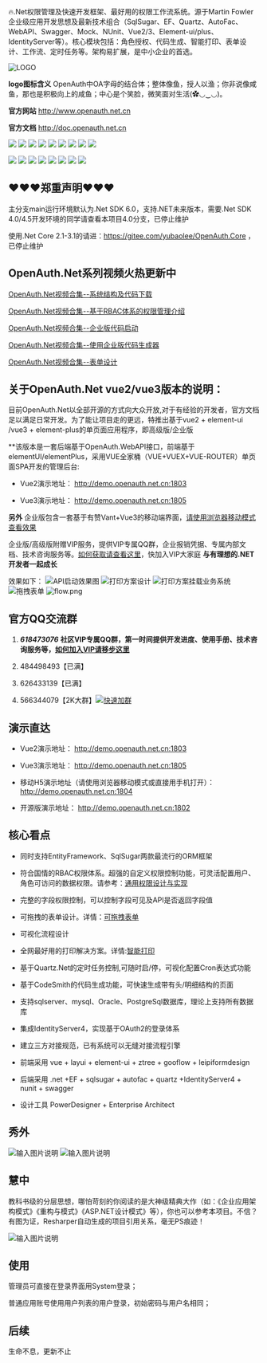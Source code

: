 🔥.Net权限管理及快速开发框架、最好用的权限工作流系统。源于Martin Fowler企业级应用开发思想及最新技术组合（SqlSugar、EF、Quartz、AutoFac、WebAPI、Swagger、Mock、NUnit、Vue2/3、Element-ui/plus、IdentityServer等）。核心模块包括：角色授权、代码生成、智能打印、表单设计、工作流、定时任务等。架构易扩展，是中小企业的首选。

![LOGO](https://gitee.com/uploads/images/2018/0425/163228_7077c3fd_362401.png "1.png")

**logo图标含义** OpenAuth中OA字母的结合体；整体像鱼，授人以渔；你非说像咸鱼，那也是积极向上的咸鱼；中心是个笑脸，微笑面对生活(✿◡‿◡)。

**官方网站** http://www.openauth.net.cn

**官方文档**  http://doc.openauth.net.cn 

![](https://img.shields.io/badge/release-6.0-blue)
![](https://img.shields.io/badge/SqlSugar-5.1.4-blue)
![](https://img.shields.io/badge/IdentityServer4-3.0.1-blue)
![](https://img.shields.io/badge/quartz-3.0.7-blue)
![](https://img.shields.io/badge/Autofac-5.2-blue)
![](https://img.shields.io/badge/NUnit-3.13.1-blue)
![](https://img.shields.io/badge/SwaggerUI-OAS%203.0-blue)
![](https://img.shields.io/badge/Moq-4.13-blue)
![](https://img.shields.io/badge/log4net-2.0.12-blue)

![](https://img.shields.io/badge/vue-2.6.10-brightgreen)
![](https://img.shields.io/badge/vue-3.3.4-brightgreen)
![](https://img.shields.io/badge/vite-4.4.9-brightgreen)
![](https://img.shields.io/badge/element--ui-2.10.1-brightgreen)
![](https://img.shields.io/badge/element--plus-2.3.9-brightgreen)
![](https://img.shields.io/badge/node-%3E%3D4.0-brightgreen)
![](https://img.shields.io/badge/npm-9.7.1-brightgreen)
![](https://img.shields.io/badge/layui-2.8.6-brightgreen)

## ❤❤❤郑重声明❤❤❤

主分支main运行环境默认为.Net SDK 6.0，支持.NET未来版本，需要.Net SDK 4.0/4.5开发环境的同学请查看本项目4.0分支，已停止维护

使用.Net Core 2.1-3.1的请进：https://gitee.com/yubaolee/OpenAuth.Core ，已停止维护

## OpenAuth.Net系列视频火热更新中

[OpenAuth.Net视频合集--系统结构及代码下载](https://www.bilibili.com/video/BV1Z1421q7xU/)

[OpenAuth.Net视频合集--基于RBAC体系的权限管理介绍](https://www.bilibili.com/video/BV1M9KeejENf/)

[OpenAuth.Net视频合集--企业版代码启动](https://www.bilibili.com/video/BV1KSuQebEek/)

[OpenAuth.Net视频合集--使用企业版代码生成器](https://www.bilibili.com/video/BV1JCuyeaEFp/)

[OpenAuth.Net视频合集--表单设计](https://www.bilibili.com/video/BV1dagEeFEVA/)


## 关于OpenAuth.Net vue2/vue3版本的说明：

目前OpenAuth.Net以全部开源的方式向大众开放,对于有经验的开发者，官方文档足以满足日常开发。为了能让项目走的更远，特推出基于vue2 + element-ui /vue3 + element-plus的单页面应用程序，即高级版/企业版

**该版本是一套后端基于OpenAuth.WebAPI接口，前端基于elementUI/elementPlus，采用VUE全家桶（VUE+VUEX+VUE-ROUTER）单页面SPA开发的管理后台:

* Vue2演示地址： http://demo.openauth.net.cn:1803

* Vue3演示地址： http://demo.openauth.net.cn:1805

**另外** 企业版包含一套基于有赞Vant+Vue3的移动端界面，[请使用浏览器移动模式查看效果](http://demo.openauth.net.cn:1804)

企业版/高级版附赠VIP服务，提供VIP专属QQ群，企业报销凭据、专属内部文档、技术咨询服务等。[如何获取请查看这里](http://openauth.net.cn/question/detail.html?id=a2be2d61-7fcb-4df8-8be2-9f296c22a89c)，快加入VIP大家庭 **与有理想的.NET开发者一起成长**

效果如下：
![API启动效果图](https://images.gitee.com/uploads/images/2021/0422/012037_ec51b7e6_362401.png "api启动.png")
![打印方案设计](snapshot/sysprinterplan.png)
![打印方案挂载业务系统](snapshot/sysprinterplan2.png)
![拖拽表单](snapshot/form.png)
![](https://images.gitee.com/uploads/images/2021/0128/225024_57595ce9_362401.png "flow.png")

## 官方QQ交流群  

1. ***618473076*** **社区VIP专属QQ群，第一时间提供开发进度、使用手册、技术咨询服务等，[如何加入VIP请移步这里](http://openauth.net.cn/question/detail.html?id=a2be2d61-7fcb-4df8-8be2-9f296c22a89c)**

1. 484498493【已满】

1. 626433139【已满】

1. 566344079【2K大群】[![快速加群](https://img.shields.io/badge/qq%E7%BE%A4-566344079-blue.svg)](http://shang.qq.com/wpa/qunwpa?idkey=aa850ac69f1f43ab4be39ecddd6030a937e9236d95966a707fcb667491049fdc)


## 演示直达

* Vue2演示地址： http://demo.openauth.net.cn:1803

* Vue3演示地址： http://demo.openauth.net.cn:1805

* 移动H5演示地址（请使用浏览器移动模式或直接用手机打开）： http://demo.openauth.net.cn:1804 

* 开源版演示地址： http://demo.openauth.net.cn:1802

## 核心看点
  
* 同时支持EntityFramework、SqlSugar两款最流行的ORM框架

* 符合国情的RBAC权限体系。超强的自定义权限控制功能，可灵活配置用户、角色可访问的数据权限。请参考：[通用权限设计与实现](https://www.cnblogs.com/yubaolee/p/DataPrivilege.html)

* 完整的字段权限控制，可以控制字段可见及API是否返回字段值

* 可拖拽的表单设计。详情：[可拖拽表单](http://doc.openauth.net.cn/pro/dragform.html)

* 可视化流程设计  
  
* 全网最好用的打印解决方案。详情:[智能打印](http://doc.openauth.net.cn/pro/printerplan.html)

* 基于Quartz.Net的定时任务控制,可随时启/停，可视化配置Cron表达式功能

* 基于CodeSmith的代码生成功能，可快速生成带有头/明细结构的页面

* 支持sqlserver、mysql、Oracle、PostgreSql数据库，理论上支持所有数据库

* 集成IdentityServer4，实现基于OAuth2的登录体系

* 建立三方对接规范，已有系统可以无缝对接流程引擎

* 前端采用 vue + layui + element-ui + ztree + gooflow + leipiformdesign

* 后端采用 .net +EF + sqlsugar + autofac + quartz +IdentityServer4 + nunit + swagger

* 设计工具 PowerDesigner + Enterprise Architect

## 秀外

![输入图片说明](https://gitee.com/uploads/images/2018/0328/173337_6e017075_362401.png "表单设计")
![输入图片说明](https://gitee.com/uploads/images/2018/0328/150758_26ef9d61_362401.png "流程设计")

## 慧中

教科书级的分层思想，哪怕苛刻的你阅读的是大神级精典大作（如：《企业应用架构模式》《重构与模式》《ASP.NET设计模式》等），你也可以参考本项目。不信？有图为证，Resharper自动生成的项目引用关系，毫无PS痕迹！

![输入图片说明](https://gitee.com/uploads/images/2015/1113/233705_271ecb3a_362401.jpeg "在这里输入图片标题")

## 使用
管理员可直接在登录界面用System登录；

普通应用账号使用用户列表的用户登录，初始密码与用户名相同；

## 后续
生命不息，更新不止